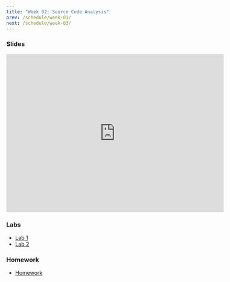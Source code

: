 ```yaml
---
title: "Week 02: Source Code Analysis"
prev: /schedule/week-01/
next: /schedule/week-03/
---
```


### Slides

<iframe src="https://slides.com/chasekanipe/todo" width="576" height="420" title="Week 2" scrolling="no" frameborder="0" webkitallowfullscreen mozallowfullscreen allowfullscreen></iframe>

### Labs

- [Lab 1](lab-1/)
- [Lab 2](lab-2/)

### Homework

- [Homework](hw/)
